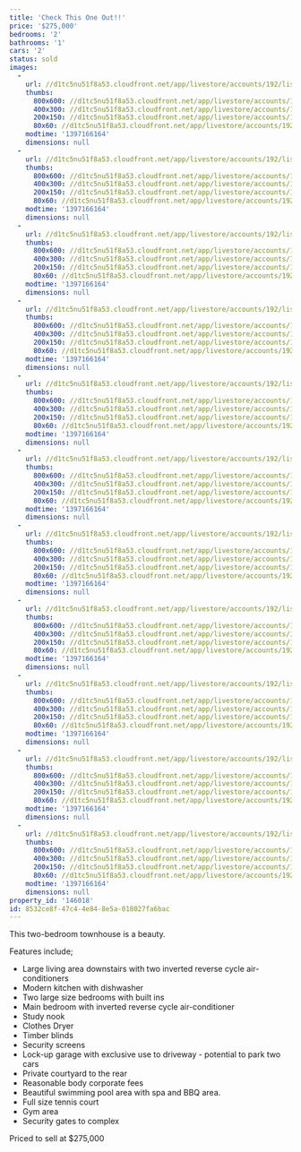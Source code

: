 ```yaml
---
title: 'Check This One Out!!'
price: '$275,000'
bedrooms: '2'
bathrooms: '1'
cars: '2'
status: sold
images:
  -
    url: //d1tc5nu51f8a53.cloudfront.net/app/livestore/accounts/192/listings/98113/images/104260717-1_9976877664_20140411033523.jpg
    thumbs:
      800x600: //d1tc5nu51f8a53.cloudfront.net/app/livestore/accounts/192/listings/98113/images/104260717-1_9976877664_20140411033523_800x600.jpg
      400x300: //d1tc5nu51f8a53.cloudfront.net/app/livestore/accounts/192/listings/98113/images/104260717-1_9976877664_20140411033523_400x300.jpg
      200x150: //d1tc5nu51f8a53.cloudfront.net/app/livestore/accounts/192/listings/98113/images/104260717-1_9976877664_20140411033523_200x150.jpg
      80x60: //d1tc5nu51f8a53.cloudfront.net/app/livestore/accounts/192/listings/98113/images/104260717-1_9976877664_20140411033523_80x60.jpg
    modtime: '1397166164'
    dimensions: null
  -
    url: //d1tc5nu51f8a53.cloudfront.net/app/livestore/accounts/192/listings/98113/images/104260717-2_2188596059_20140411033523.jpg
    thumbs:
      800x600: //d1tc5nu51f8a53.cloudfront.net/app/livestore/accounts/192/listings/98113/images/104260717-2_2188596059_20140411033523_800x600.jpg
      400x300: //d1tc5nu51f8a53.cloudfront.net/app/livestore/accounts/192/listings/98113/images/104260717-2_2188596059_20140411033523_400x300.jpg
      200x150: //d1tc5nu51f8a53.cloudfront.net/app/livestore/accounts/192/listings/98113/images/104260717-2_2188596059_20140411033523_200x150.jpg
      80x60: //d1tc5nu51f8a53.cloudfront.net/app/livestore/accounts/192/listings/98113/images/104260717-2_2188596059_20140411033523_80x60.jpg
    modtime: '1397166164'
    dimensions: null
  -
    url: //d1tc5nu51f8a53.cloudfront.net/app/livestore/accounts/192/listings/98113/images/104260717-3_6259225365_20140411033529.jpg
    thumbs:
      800x600: //d1tc5nu51f8a53.cloudfront.net/app/livestore/accounts/192/listings/98113/images/104260717-3_6259225365_20140411033529_800x600.jpg
      400x300: //d1tc5nu51f8a53.cloudfront.net/app/livestore/accounts/192/listings/98113/images/104260717-3_6259225365_20140411033529_400x300.jpg
      200x150: //d1tc5nu51f8a53.cloudfront.net/app/livestore/accounts/192/listings/98113/images/104260717-3_6259225365_20140411033529_200x150.jpg
      80x60: //d1tc5nu51f8a53.cloudfront.net/app/livestore/accounts/192/listings/98113/images/104260717-3_6259225365_20140411033529_80x60.jpg
    modtime: '1397166164'
    dimensions: null
  -
    url: //d1tc5nu51f8a53.cloudfront.net/app/livestore/accounts/192/listings/98113/images/104260717-4_4890639326_20140411033530.jpg
    thumbs:
      800x600: //d1tc5nu51f8a53.cloudfront.net/app/livestore/accounts/192/listings/98113/images/104260717-4_4890639326_20140411033530_800x600.jpg
      400x300: //d1tc5nu51f8a53.cloudfront.net/app/livestore/accounts/192/listings/98113/images/104260717-4_4890639326_20140411033530_400x300.jpg
      200x150: //d1tc5nu51f8a53.cloudfront.net/app/livestore/accounts/192/listings/98113/images/104260717-4_4890639326_20140411033530_200x150.jpg
      80x60: //d1tc5nu51f8a53.cloudfront.net/app/livestore/accounts/192/listings/98113/images/104260717-4_4890639326_20140411033530_80x60.jpg
    modtime: '1397166164'
    dimensions: null
  -
    url: //d1tc5nu51f8a53.cloudfront.net/app/livestore/accounts/192/listings/98113/images/104260717-5_1706572375_20140411033529.jpg
    thumbs:
      800x600: //d1tc5nu51f8a53.cloudfront.net/app/livestore/accounts/192/listings/98113/images/104260717-5_1706572375_20140411033529_800x600.jpg
      400x300: //d1tc5nu51f8a53.cloudfront.net/app/livestore/accounts/192/listings/98113/images/104260717-5_1706572375_20140411033529_400x300.jpg
      200x150: //d1tc5nu51f8a53.cloudfront.net/app/livestore/accounts/192/listings/98113/images/104260717-5_1706572375_20140411033529_200x150.jpg
      80x60: //d1tc5nu51f8a53.cloudfront.net/app/livestore/accounts/192/listings/98113/images/104260717-5_1706572375_20140411033529_80x60.jpg
    modtime: '1397166164'
    dimensions: null
  -
    url: //d1tc5nu51f8a53.cloudfront.net/app/livestore/accounts/192/listings/98113/images/104260717-6_6572652492_20140411033530.jpg
    thumbs:
      800x600: //d1tc5nu51f8a53.cloudfront.net/app/livestore/accounts/192/listings/98113/images/104260717-6_6572652492_20140411033530_800x600.jpg
      400x300: //d1tc5nu51f8a53.cloudfront.net/app/livestore/accounts/192/listings/98113/images/104260717-6_6572652492_20140411033530_400x300.jpg
      200x150: //d1tc5nu51f8a53.cloudfront.net/app/livestore/accounts/192/listings/98113/images/104260717-6_6572652492_20140411033530_200x150.jpg
      80x60: //d1tc5nu51f8a53.cloudfront.net/app/livestore/accounts/192/listings/98113/images/104260717-6_6572652492_20140411033530_80x60.jpg
    modtime: '1397166164'
    dimensions: null
  -
    url: //d1tc5nu51f8a53.cloudfront.net/app/livestore/accounts/192/listings/98113/images/104260717-7_7487588506_20140411033533.jpg
    thumbs:
      800x600: //d1tc5nu51f8a53.cloudfront.net/app/livestore/accounts/192/listings/98113/images/104260717-7_7487588506_20140411033533_800x600.jpg
      400x300: //d1tc5nu51f8a53.cloudfront.net/app/livestore/accounts/192/listings/98113/images/104260717-7_7487588506_20140411033533_400x300.jpg
      200x150: //d1tc5nu51f8a53.cloudfront.net/app/livestore/accounts/192/listings/98113/images/104260717-7_7487588506_20140411033533_200x150.jpg
      80x60: //d1tc5nu51f8a53.cloudfront.net/app/livestore/accounts/192/listings/98113/images/104260717-7_7487588506_20140411033533_80x60.jpg
    modtime: '1397166164'
    dimensions: null
  -
    url: //d1tc5nu51f8a53.cloudfront.net/app/livestore/accounts/192/listings/98113/images/104260717-8_9510014686_20140411065605.jpg
    thumbs:
      800x600: //d1tc5nu51f8a53.cloudfront.net/app/livestore/accounts/192/listings/98113/images/104260717-8_9510014686_20140411065605_800x600.jpg
      400x300: //d1tc5nu51f8a53.cloudfront.net/app/livestore/accounts/192/listings/98113/images/104260717-8_9510014686_20140411065605_400x300.jpg
      200x150: //d1tc5nu51f8a53.cloudfront.net/app/livestore/accounts/192/listings/98113/images/104260717-8_9510014686_20140411065605_200x150.jpg
      80x60: //d1tc5nu51f8a53.cloudfront.net/app/livestore/accounts/192/listings/98113/images/104260717-8_9510014686_20140411065605_80x60.jpg
    modtime: '1397166164'
    dimensions: null
  -
    url: //d1tc5nu51f8a53.cloudfront.net/app/livestore/accounts/192/listings/98113/images/104260717-9_9666250586_20140411065605.jpg
    thumbs:
      800x600: //d1tc5nu51f8a53.cloudfront.net/app/livestore/accounts/192/listings/98113/images/104260717-9_9666250586_20140411065605_800x600.jpg
      400x300: //d1tc5nu51f8a53.cloudfront.net/app/livestore/accounts/192/listings/98113/images/104260717-9_9666250586_20140411065605_400x300.jpg
      200x150: //d1tc5nu51f8a53.cloudfront.net/app/livestore/accounts/192/listings/98113/images/104260717-9_9666250586_20140411065605_200x150.jpg
      80x60: //d1tc5nu51f8a53.cloudfront.net/app/livestore/accounts/192/listings/98113/images/104260717-9_9666250586_20140411065605_80x60.jpg
    modtime: '1397166164'
    dimensions: null
  -
    url: //d1tc5nu51f8a53.cloudfront.net/app/livestore/accounts/192/listings/98113/images/104260717-10_9989540596_20140411065605.jpg
    thumbs:
      800x600: //d1tc5nu51f8a53.cloudfront.net/app/livestore/accounts/192/listings/98113/images/104260717-10_9989540596_20140411065605_800x600.jpg
      400x300: //d1tc5nu51f8a53.cloudfront.net/app/livestore/accounts/192/listings/98113/images/104260717-10_9989540596_20140411065605_400x300.jpg
      200x150: //d1tc5nu51f8a53.cloudfront.net/app/livestore/accounts/192/listings/98113/images/104260717-10_9989540596_20140411065605_200x150.jpg
      80x60: //d1tc5nu51f8a53.cloudfront.net/app/livestore/accounts/192/listings/98113/images/104260717-10_9989540596_20140411065605_80x60.jpg
    modtime: '1397166164'
    dimensions: null
  -
    url: //d1tc5nu51f8a53.cloudfront.net/app/livestore/accounts/192/listings/98113/images/104260717-11_3898596065_20140411065606.jpg
    thumbs:
      800x600: //d1tc5nu51f8a53.cloudfront.net/app/livestore/accounts/192/listings/98113/images/104260717-11_3898596065_20140411065606_800x600.jpg
      400x300: //d1tc5nu51f8a53.cloudfront.net/app/livestore/accounts/192/listings/98113/images/104260717-11_3898596065_20140411065606_400x300.jpg
      200x150: //d1tc5nu51f8a53.cloudfront.net/app/livestore/accounts/192/listings/98113/images/104260717-11_3898596065_20140411065606_200x150.jpg
      80x60: //d1tc5nu51f8a53.cloudfront.net/app/livestore/accounts/192/listings/98113/images/104260717-11_3898596065_20140411065606_80x60.jpg
    modtime: '1397166164'
    dimensions: null
property_id: '146018'
id: 8532ce8f-47c4-4e84-8e5a-018027fa6bac
---
```

This two-bedroom townhouse is a beauty.

Features include;
 -  Large living area downstairs with two inverted reverse cycle air-conditioners
 -  Modern kitchen with dishwasher
 -  Two large size bedrooms with built ins
 -  Main bedroom with inverted reverse cycle air-conditioner
 -  Study nook
 -  Clothes Dryer
 -  Timber blinds
 -  Security screens
 -  Lock-up garage with exclusive use to driveway - potential to park two cars
 -  Private courtyard to the rear
 -  Reasonable body corporate fees
 -  Beautiful swimming pool area with spa and BBQ area.
 -  Full size tennis court
 -  Gym area
 -  Security gates to complex

Priced to sell at $275,000